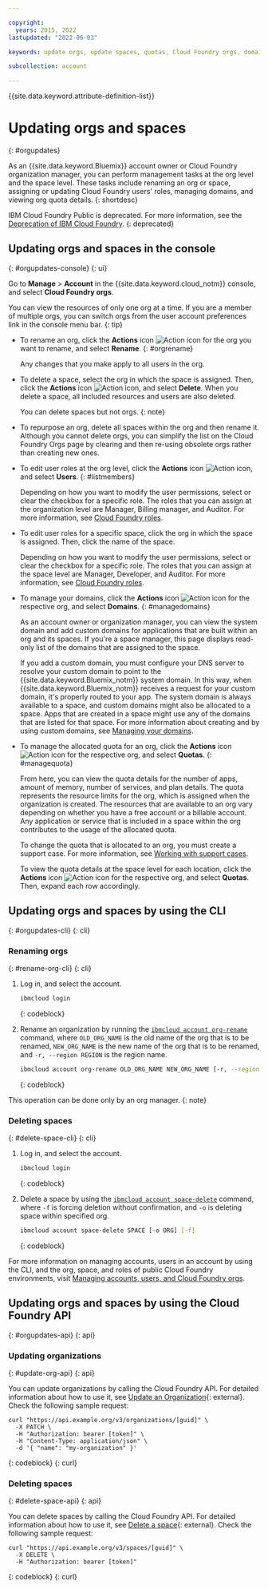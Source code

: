 ```yaml
---

copyright:
  years: 2015, 2022
lastupdated: "2022-06-03"

keywords: update orgs, update spaces, quotas, Cloud Foundry orgs, domains

subcollection: account

---
```


{{site.data.keyword.attribute-definition-list}}


# Updating orgs and spaces
{: #orgupdates}

As an {{site.data.keyword.Bluemix}} account owner or Cloud Foundry organization manager, you can perform management tasks at the org level and the space level. These tasks include renaming an org or space, assigning or updating Cloud Foundry users' roles, managing domains, and viewing org quota details.
{: shortdesc}

IBM Cloud Foundry Public is deprecated. For more information, see the [Deprecation of IBM Cloud Foundry](/docs/cloud-foundry-public?topic=cloud-foundry-public-deprecation).
{: deprecated}

## Updating orgs and spaces in the console
{: #orgupdates-console}
{: ui}

Go to **Manage** > **Account** in the {{site.data.keyword.cloud_notm}} console, and select **Cloud Foundry orgs**.

You can view the resources of only one org at a time. If you are a member of multiple orgs, you can switch orgs from the user account preferences link in the console menu bar.
{: tip}

* To rename an org, click the **Actions** icon ![Action icon](../icons/action-menu-icon.svg "Actions") for the org you want to rename, and select **Rename**.
{: #orgrename}

    Any changes that you make apply to all users in the org.

* To delete a space, select the org in which the space is assigned. Then, click the **Actions** icon ![Action icon](../icons/action-menu-icon.svg "Actions"), and select **Delete**. When you delete a space, all included resources and users are also deleted.

    You can delete spaces but not orgs.
    {: note}

* To repurpose an org, delete all spaces within the org and then rename it. Although you cannot delete orgs, you can simplify the list on the Cloud Foundry Orgs page by clearing and then re-using obsolete orgs rather than creating new ones.

* To edit user roles at the org level, click the **Actions** icon ![Action icon](../icons/action-menu-icon.svg "Actions"), and select **Users**.
{: #listmembers}

   Depending on how you want to modify the user permissions, select or clear the checkbox for a specific role. The roles that you can assign at the organization level are Manager, Billing manager, and Auditor. For more information, see [Cloud Foundry roles](/docs/account?topic=account-mngcf#cfroles).

* To edit user roles for a specific space, click the org in which the space is assigned. Then, click the name of the space.

   Depending on how you want to modify the user permissions, select or clear the checkbox for a specific role. The roles that you can assign at the space level are Manager, Developer, and Auditor. For more information, see [Cloud Foundry roles](/docs/account?topic=account-mngcf#cfroles).

* To manage your domains, click the **Actions** icon ![Action icon](../icons/action-menu-icon.svg "Actions") for the respective org, and select **Domains**.
{: #managedomains}

   As an account owner or organization manager, you can view the system domain and add custom domains for applications that are built within an org and its spaces. If you're a space manager, this page displays read-only list of the domains that are assigned to the space.

   If you add a custom domain, you must configure your DNS server to resolve your custom domain to point to the {{site.data.keyword.Bluemix_notm}} system domain. In this way, when {{site.data.keyword.Bluemix_notm}} receives a request for your custom domain, it's properly routed to your app. The system domain is always available to a space, and custom domains might also be allocated to a space. Apps that are created in a space might use any of the domains that are listed for that space. For more information about creating and by using custom domains, see [Managing your domains](/docs/apps?topic=apps-update-domain).

* To manage the allocated quota for an org, click the **Actions** icon ![Action icon](../icons/action-menu-icon.svg "Actions") for the respective org, and select **Quotas**.
{: #managequota}

   From here, you can view the quota details for the number of apps, amount of memory, number of services, and plan details. The quota represents the resource limits for the org, which is assigned when the organization is created. The resources that are available to an org vary depending on whether you have a free account or a billable account. Any application or service that is included in a space within the org contributes to the usage of the allocated quota.

   To change the quota that is allocated to an org, you must create a support case. For more information, see [Working with support cases](/docs/get-support?topic=get-support-open-case).

   To view the quota details at the space level for each location, click the **Actions** icon ![Action icon](../icons/action-menu-icon.svg "Actions") for the respective org, and select **Quotas**. Then, expand each row accordingly.

## Updating orgs and spaces by using the CLI
{: #orgupdates-cli}
{: cli}

### Renaming orgs
{: #rename-org-cli}
{: cli}

1. Log in, and select the account.

   ```bash
   ibmcloud login
   ```
   {: codeblock}

2. Rename an organization by running the [`ibmcloud account org-rename`](/docs/cli?topic=cli-ibmcloud_commands_account#ibmcloud_account_org_rename) command, where `OLD_ORG_NAME` is the old name of the org that is to be renamed, `NEW_ORG_NAME` is the new name of the org that is to be renamed, and `-r, --region REGION` is the region name. 

   ```bash
   ibmcloud account org-rename OLD_ORG_NAME NEW_ORG_NAME [-r, --region REGION]
   ```
   {: codeblock}


This operation can be done only by an org manager.
{: note}

### Deleting spaces
{: #delete-space-cli}
{: cli}

1. Log in, and select the account.

   ```bash
   ibmcloud login
   ```
   {: codeblock}

2. Delete a space by using the [`ibmcloud account space-delete`](/docs/cli?topic=cli-ibmcloud_commands_account#ibmcloud_account_space_delete) command, where `-f` is forcing deletion without confirmation, and `-o` is deleting space within specified org.

   ```bash
   ibmcloud account space-delete SPACE [-o ORG] [-f]
   ```
   {: codeblock}

For more information on managing accounts, users in an account by using the CLI, and the org, space, and roles of public Cloud Foundry environments, visit [Managing accounts, users, and Cloud Foundry orgs](https://cloud.ibm.com/docs/cli?topic=cli-ibmcloud_commands_account).

## Updating orgs and spaces by using the Cloud Foundry API
{: #orgupdates-api}
{: api}

### Updating organizations
{: #update-org-api}
{: api}

You can update organizations by calling the Cloud Foundry API. For detailed information about how to use it, see [Update an Organization](http://v3-apidocs.cloudfoundry.org/version/3.97.0/index.html#update-an-organization){: external}. Check the following sample request:

```curl
curl "https://api.example.org/v3/organizations/[guid]" \
  -X PATCH \
  -H "Authorization: bearer [token]" \
  -H "Content-Type: application/json" \
  -d '{ "name": "my-organization" }'
```
{: codeblock}
{: curl}
    
### Deleting spaces
{: #delete-space-api}
{: api}

You can delete spaces by calling the Cloud Foundry API. For detailed information about how to use it, see [Delete a space](http://v3-apidocs.cloudfoundry.org/version/3.97.0/index.html#delete-a-space){: external}. Check the following sample request:

```curl
curl "https://api.example.org/v3/spaces/[guid]" \
  -X DELETE \
  -H "Authorization: bearer [token]"
```
{: codeblock}
{: curl}
    

